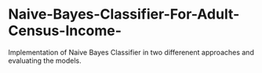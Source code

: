 # Naive-Bayes-Classifier-For-Adult-Census-Income-
Implementation of Naive Bayes Classifier in two differenent approaches and evaluating the models.
